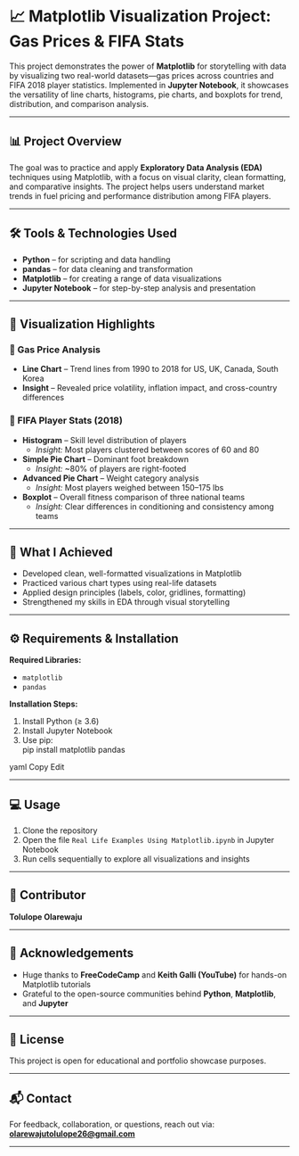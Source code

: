 # 📈 Matplotlib Visualization Project: Gas Prices & FIFA Stats  
This project demonstrates the power of **Matplotlib** for storytelling with data by visualizing two real-world datasets—gas prices across countries and FIFA 2018 player statistics. Implemented in **Jupyter Notebook**, it showcases the versatility of line charts, histograms, pie charts, and boxplots for trend, distribution, and comparison analysis.

---

## 📊 Project Overview  
The goal was to practice and apply **Exploratory Data Analysis (EDA)** techniques using Matplotlib, with a focus on visual clarity, clean formatting, and comparative insights. The project helps users understand market trends in fuel pricing and performance distribution among FIFA players.

---

## 🛠 Tools & Technologies Used  
- **Python** – for scripting and data handling  
- **pandas** – for data cleaning and transformation  
- **Matplotlib** – for creating a range of data visualizations  
- **Jupyter Notebook** – for step-by-step analysis and presentation  

---

## 📌 Visualization Highlights  

### 🔹 Gas Price Analysis  
- **Line Chart** – Trend lines from 1990 to 2018 for US, UK, Canada, South Korea  
- **Insight** – Revealed price volatility, inflation impact, and cross-country differences  

### 🔹 FIFA Player Stats (2018)  
- **Histogram** – Skill level distribution of players  
  - *Insight:* Most players clustered between scores of 60 and 80  
- **Simple Pie Chart** – Dominant foot breakdown  
  - *Insight:* ~80% of players are right-footed  
- **Advanced Pie Chart** – Weight category analysis  
  - *Insight:* Most players weighed between 150–175 lbs  
- **Boxplot** – Overall fitness comparison of three national teams  
  - *Insight:* Clear differences in conditioning and consistency among teams  

---

## 🚀 What I Achieved  
- Developed clean, well-formatted visualizations in Matplotlib  
- Practiced various chart types using real-life datasets  
- Applied design principles (labels, color, gridlines, formatting)  
- Strengthened my skills in EDA through visual storytelling  

---

## ⚙️ Requirements & Installation  

**Required Libraries:**  
- `matplotlib`  
- `pandas`  

**Installation Steps:**  
1. Install Python (≥ 3.6)  
2. Install Jupyter Notebook  
3. Use pip:  
pip install matplotlib pandas

yaml
Copy
Edit

---

## 💻 Usage  
1. Clone the repository  
2. Open the file `Real Life Examples Using Matplotlib.ipynb` in Jupyter Notebook  
3. Run cells sequentially to explore all visualizations and insights  

---

## 👤 Contributor  
**Tolulope Olarewaju**  

---

## 🙏 Acknowledgements  
- Huge thanks to **FreeCodeCamp** and **Keith Galli (YouTube)** for hands-on Matplotlib tutorials  
- Grateful to the open-source communities behind **Python**, **Matplotlib**, and **Jupyter**  

---

## 📜 License  
This project is open for educational and portfolio showcase purposes.

---

## 📬 Contact  
For feedback, collaboration, or questions, reach out via: **olarewajutolulope26@gmail.com**

---
